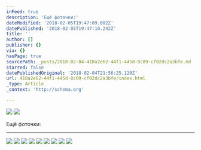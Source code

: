 ```yaml
---
inFeed: true
description: 'Ещё фоточки:'
dateModified: '2018-02-05T19:47:09.002Z'
datePublished: '2018-02-05T19:47:10.242Z'
title: ''
author: []
publisher: {}
via: {}
hasPage: true
sourcePath: _posts/2018-02-04-418a2e62-44f1-445d-8c09-cf02dc2a3bfe.md
starred: false
datePublishedOriginal: '2018-02-04T21:56:25.120Z'
url: 418a2e62-44f1-445d-8c09-cf02dc2a3bfe/index.html
_type: Article
_context: 'http://schema.org'

---
```

![](https://the-grid-user-content.s3-us-west-2.amazonaws.com/3efe443e-ac0d-4c8f-8a2c-c49a6f8ec990.jpg)
![](https://the-grid-user-content.s3-us-west-2.amazonaws.com/4f55fd08-08ba-4474-aaab-e90c9ca0a72a.jpg)

Ещё фоточки:

---

![](https://the-grid-user-content.s3-us-west-2.amazonaws.com/ef083481-7e30-4709-a466-68afc850f108.jpg)
![](https://the-grid-user-content.s3-us-west-2.amazonaws.com/7430d89f-85aa-4c93-b976-c887652d56c8.jpg)
![](https://the-grid-user-content.s3-us-west-2.amazonaws.com/e5b7ce42-a030-4822-b61c-8f6e7bc178d2.jpg)
![](https://the-grid-user-content.s3-us-west-2.amazonaws.com/2acc6922-d520-4f16-9f52-63554034f71f.jpg)
![](https://the-grid-user-content.s3-us-west-2.amazonaws.com/90608e1e-6505-43c4-b263-f11cae9902a7.jpg)
![](https://the-grid-user-content.s3-us-west-2.amazonaws.com/608c1089-ebb2-4483-ba99-2de9094097e5.jpg)
![](https://the-grid-user-content.s3-us-west-2.amazonaws.com/7b1ecfe5-a6ad-48fb-85de-b698c0d45865.jpg)
![](https://the-grid-user-content.s3-us-west-2.amazonaws.com/aad60fb1-36c6-45a7-880f-ff8578cc1cd0.jpg)
![](https://the-grid-user-content.s3-us-west-2.amazonaws.com/9ee66b70-5826-4640-8aad-c1256c939a38.jpg)